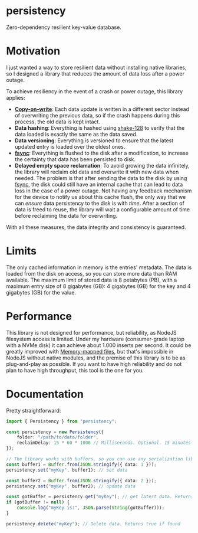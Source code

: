 # persistency
Zero-dependency resilient key-value database.

# Motivation
I just wanted a way to store resilient data without installing native libraries, so I designed a library that reduces the amount of data loss after a power outage.

To achieve resiliency in the event of a crash or power outage, this library applies:
- **[Copy-on-write](https://en.wikipedia.org/wiki/Copy-on-write)**: Each data update is written in a different sector instead of overwriting the previous data, so if the crash happens during this process, the old data is kept intact.
- **Data hashing**: Everything is hashed using [shake-128](https://en.wikipedia.org/wiki/SHA-3) to verify that the data loaded is exactly the same as the data saved.
- **Data versioning**: Everything is versioned to ensure that the latest updated entry is loaded over the oldest ones.
- **[fsync](https://man7.org/linux/man-pages/man2/fsync.2.html)**: Everything is flushed to the disk after a modification, to increase the certainty that data has been persisted to disk.
- **Delayed empty space reclamation**: To avoid growing the data infinitely, the library will reclaim old data and overwrite it with new data when needed. The problem is that after sending the data to the disk by using [fsync](https://man7.org/linux/man-pages/man2/fsync.2.html), the disk could still have an internal cache that can lead to data loss in the case of a power outage. Not having any feedback mechanism for the device to notify us about this cache flush, the only way that we can *ensure* data persistency to the disk is with *time*. After a section of data is freed to reuse, the library will wait a configurable amount of time before reclaiming the data for overwriting.

With all these measures, the data integrity and consistency is guaranteed.

# Limits

The only cached information in memory is the entries' metadata. The data is loaded from the disk on access, so you can store more data than RAM available. The maximum limit of stored data is 8 petabytes (PB), with a maximum entry size of 8 gigabytes (GB): 4 gigabytes (GB) for the key and 4 gigabytes (GB) for the value.

# Performance

This library is not designed for performance, but reliability, as NodeJS filesystem access is limited. Under my hardware (consumer-grade laptop with a NVMe disk) it can achieve about 1.000 inserts per second. It could be greatly improved with [Memory-mapped files](https://en.wikipedia.org/wiki/Memory-mapped_file), but that's impossible in NodeJS without native modules, and the premise of this library is to be as plug-and-play as possible. If you want to have high reliability and do not plan to have high throughput, this tool is the one for you.

# Documentation
Pretty straightforward:
```typescript
import { Persistency } from "persistency";

const persistency = new Persistency({
    folder: "/path/to/data/folder",
    reclaimDelay: 15 * 60 * 1000 // Milliseconds. Optional. 15 minutes by default. Set to 0 or negative to reclaim instantly.
});

// The library works with buffers, so you can use any serialization library, like pacopack
const buffer1 = Buffer.from(JSON.stringify({ data: 1 }));
persistency.set("myKey", buffer1); // set data

const buffer2 = Buffer.from(JSON.stringify({ data: 2 }));
persistency.set("myKey", buffer2); // update data

const gotBuffer = persistency.get("myKey"); // get latest data. Returns null if no data is found
if (gotBuffer != null) {
    console.log("myKey is:", JSON.parse(String(gotBuffer)));
}

persistency.delete("myKey"); // Delete data. Returns true if found
```